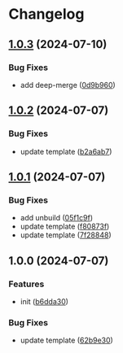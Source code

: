 # Changelog

## [1.0.3](https://github.com/polyrepos/pure-functions/compare/v1.0.2...v1.0.3) (2024-07-10)


### Bug Fixes

* add deep-merge ([0d9b960](https://github.com/polyrepos/pure-functions/commit/0d9b96061b84663da047cab46512090644255087))

## [1.0.2](https://github.com/polyrepos/pure-functions/compare/v1.0.1...v1.0.2) (2024-07-07)


### Bug Fixes

* update template ([b2a6ab7](https://github.com/polyrepos/pure-functions/commit/b2a6ab71920840134d432ef3f2db2f19fa41d785))

## [1.0.1](https://github.com/polyrepos/pure-functions/compare/v1.0.0...v1.0.1) (2024-07-07)


### Bug Fixes

* add unbuild ([05f1c9f](https://github.com/polyrepos/pure-functions/commit/05f1c9fcd1aa6f6abad92c66a514ae70adaa88e1))
* update template ([f80873f](https://github.com/polyrepos/pure-functions/commit/f80873f6f93ab65225f0120b61403eb6f0898df7))
* update template ([7f28848](https://github.com/polyrepos/pure-functions/commit/7f288488f167a29329ec40edaa0dba330f855abb))

## 1.0.0 (2024-07-07)


### Features

* init ([b6dda30](https://github.com/polyrepos/pure-functions/commit/b6dda3008b57d7d3fb61823952103485c83d962a))


### Bug Fixes

* update template ([62b9e30](https://github.com/polyrepos/pure-functions/commit/62b9e308dd5283e02c11adf9df85f58d9c6a2910))
